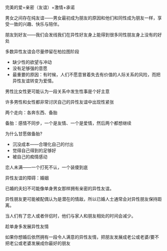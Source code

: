 完美的爱=亲密（友谊）+激情+承诺

男女之间存在纯友谊——男女最初成为朋友的原因和他们和同性成为朋友一样，享受一致的兴趣、快乐与陪伴。

朋友到好友——我们会发线我们在异性好友身上能得到很多同性朋友身上没有的好处

多数异性友谊会尽量停留在柏拉图阶段

- 缺少性的欲望与冲动
- 没有足够强的意愿
- 最重要的原因：有时候，人们不愿意冒着失去有价值的人际关系的风险，而把异性友谊转变为爱情。

男性比女性更可能认为一段关系中发生性事是个好主意

许多男性和女性都非常讨厌自己的异性友谊中出现性紧张

两个走向：各奔东西、备胎

备胎：感情不同步，一个是友情、一个是爱情，然后两个都想继续

为什么甘愿做备胎?

- 沉没成本——合理化自己的付出
- 觉得自己得到的足够好
- 被自己的痴情感动

恋人未满——一个打死不认，一个装傻到底

异性友谊的障碍：婚姻

已婚的夫妇不可能像单身男女那样拥有亲密的异性友谊。

异性朋友更可能被配偶认为是潜在的情敌，所以已婚人士通常会对异性朋友保持距离。

当人们有了恋人或者伴侣时，他们与家人和朋友相处的时间会减少。

趁单身多发展异性友情

如果你想婚后依然拥有一段令人满意的异性友情，把朋友发展成老公或老婆/要不把老公或老婆发展成你最好的朋友



